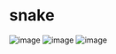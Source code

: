 # snake



![image](https://user-images.githubusercontent.com/57963805/184611422-e070a82f-2e93-4af4-92c5-61392d698502.png)
![image](https://user-images.githubusercontent.com/57963805/184611432-f67d1438-308b-411b-a269-8d2414da5e4e.png)
![image](https://user-images.githubusercontent.com/57963805/184611435-74b3088b-c7df-4432-a0a3-65600aef1a81.png)
